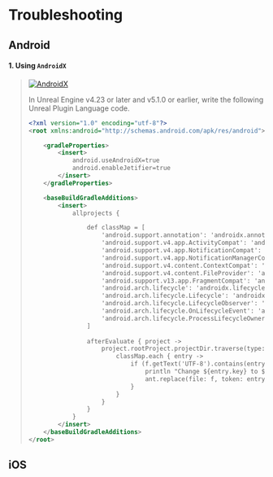 # Troubleshooting

## Android

#### 1. Using `AndroidX`

>  [![AndroidX](https://img.shields.io/badge/Android_Developers-AndroidX_overview-a4c639?logo=android&logoColor=white&style=for-the-badge)](https://developer.android.com/jetpack/androidx)
> 
> In Unreal Engine v4.23 or later and v5.1.0 or earlier, write the following Unreal Plugin Language code.
> 
> ```xml
> <?xml version="1.0" encoding="utf-8"?>
> <root xmlns:android="http://schemas.android.com/apk/res/android">
> 
>     <gradleProperties>
>         <insert>
>             android.useAndroidX=true
>             android.enableJetifier=true
>         </insert>
>     </gradleProperties>
> 
>     <baseBuildGradleAdditions>
>         <insert>
>             allprojects {
> 
>                 def classMap = [
>                     'android.support.annotation': 'androidx.annotation',
>                     'android.support.v4.app.ActivityCompat': 'androidx.core.app.ActivityCompat',
>                     'android.support.v4.app.NotificationCompat': 'androidx.core.app.NotificationCompat',
>                     'android.support.v4.app.NotificationManagerCompat': 'androidx.core.app.NotificationManagerCompat',
>                     'android.support.v4.content.ContextCompat': 'androidx.core.content.ContextCompat',
>                     'android.support.v4.content.FileProvider': 'androidx.core.content.FileProvider',
>                     'android.support.v13.app.FragmentCompat': 'androidx.legacy.app.FragmentCompat',
>                     'android.arch.lifecycle': 'androidx.lifecycle',
>                     'android.arch.lifecycle.Lifecycle': 'androidx.lifecycle.Lifecycle',
>                     'android.arch.lifecycle.LifecycleObserver': 'androidx.lifecycle.LifecycleObserver',
>                     'android.arch.lifecycle.OnLifecycleEvent': 'androidx.lifecycle.OnLifecycleEvent',
>                     'android.arch.lifecycle.ProcessLifecycleOwner': 'androidx.lifecycle.ProcessLifecycleOwner',
>                 ]
>     
>                 afterEvaluate { project ->
>                     project.rootProject.projectDir.traverse(type: groovy.io.FileType.FILES, nameFilter: ~/.*\.java$/) { f ->
>                         classMap.each { entry ->
>                             if (f.getText('UTF-8').contains(entry.key)) {
>                                 println "Change ${entry.key} to ${entry.value} in file ${f}"
>                                 ant.replace(file: f, token: entry.key, value: entry.value)
>                             }
>                         }
>                     }
>                 }
>             }
>         </insert>
>     </baseBuildGradleAdditions>
> </root>
> ```

## iOS
